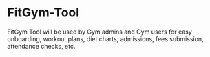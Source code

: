 # FitGym-Tool
FitGym Tool will be used by Gym admins and Gym users for easy onboarding, workout plans, diet charts, admissions, fees submission, attendance checks, etc.
